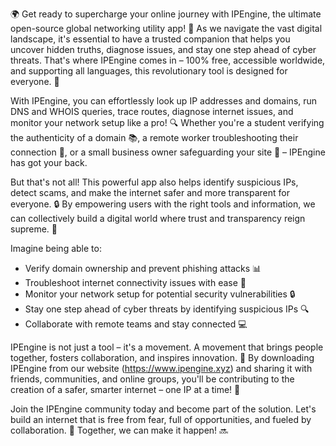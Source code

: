 🌍 Get ready to supercharge your online journey with IPEngine, the ultimate open-source global networking utility app! 🚀 As we navigate the vast digital landscape, it's essential to have a trusted companion that helps you uncover hidden truths, diagnose issues, and stay one step ahead of cyber threats. That's where IPEngine comes in – 100% free, accessible worldwide, and supporting all languages, this revolutionary tool is designed for everyone. 💪

With IPEngine, you can effortlessly look up IP addresses and domains, run DNS and WHOIS queries, trace routes, diagnose internet issues, and monitor your network setup like a pro! 🔍 Whether you're a student verifying the authenticity of a domain 📚, a remote worker troubleshooting their connection 🏢, or a small business owner safeguarding your site 👥 – IPEngine has got your back.

But that's not all! This powerful app also helps identify suspicious IPs, detect scams, and make the internet safer and more transparent for everyone. 🔒 By empowering users with the right tools and information, we can collectively build a digital world where trust and transparency reign supreme. 🌟

Imagine being able to:

* Verify domain ownership and prevent phishing attacks 📊
* Troubleshoot internet connectivity issues with ease 📡
* Monitor your network setup for potential security vulnerabilities 🔒
* Stay one step ahead of cyber threats by identifying suspicious IPs 🔍
* Collaborate with remote teams and stay connected 💻

IPEngine is not just a tool – it's a movement. A movement that brings people together, fosters collaboration, and inspires innovation. 🌈 By downloading IPEngine from our website (https://www.ipengine.xyz) and sharing it with friends, communities, and online groups, you'll be contributing to the creation of a safer, smarter internet – one IP at a time! 💪

Join the IPEngine community today and become part of the solution. Let's build an internet that is free from fear, full of opportunities, and fueled by collaboration. 🌟 Together, we can make it happen! 🔜
